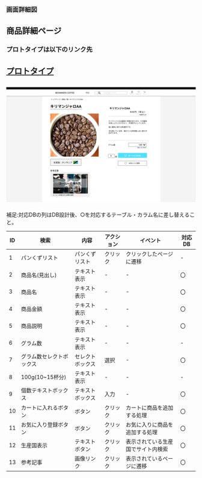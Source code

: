 ### 画面詳細図
## 商品詳細ページ
### プロトタイプは以下のリンク先
[プロトタイプ](https://www.figma.com/file/Oa2XrfbS2Hee9dSI9acZXo/coffee?node-id=0%3A1)
---
<img src="./img/商品詳細ページ(豆).png" width="800"><br>
---

補足:対応DBの列はDB設計後、○を対応するテーブル・カラム名に差し替えること。

| ID | 検索 | 内容 | アクション | イベント | 対応DB |
|----|-----|-----|---------|--------|-------|
|1|パンくずリスト|パンくずリスト|クリック|クリックしたページに遷移|-|
|2|商品名(見出し)|テキスト表示|-|-|〇|
|3|商品名|テキスト表示|-|-|〇|
|4|商品金額|テキスト表示|-|-|〇|
|5|商品説明|テキスト表示|-|-|〇|
|6|グラム数|テキスト表示|-|-|-|
|7|グラム数セレクトボックス|セレクトボックス|選択|-|〇|
|8|100g(10~15杯分)|テキスト表示|-|-|-|
|9|個数テキストボックス|テキストボックス|入力|-|〇|
|10|カートに入れるボタン|ボタン|クリック|カートに商品を追加する処理|〇|
|11|お気に入り登録ボタン|ボタン|クリック|お気に入りに商品を追加する処理|〇|
|12|生産国表示|テキストボタン|クリック|表示されている生産国でサイト内検索|〇|
|13|参考記事|画像リンク|クリック|表示されているページに遷移|〇|
